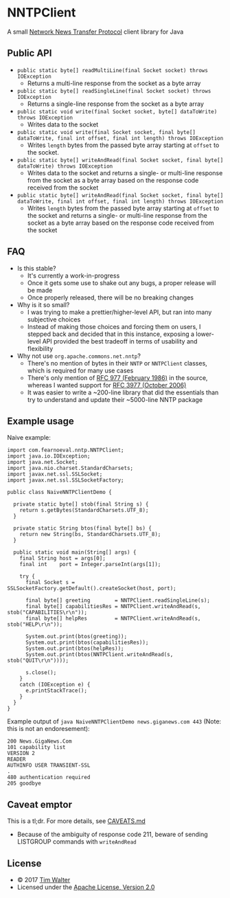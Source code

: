 # NNTPClient

A small [Network News Transfer Protocol][rfc3977] client library for Java

## Public API

- `public static byte[] readMultiLine(final Socket socket) throws IOException`
  - Returns a multi-line response from the socket as a byte array
- `public static byte[] readSingleLine(final Socket socket) throws IOException`
  - Returns a single-line response from the socket as a byte array
- `public static void write(final Socket socket, byte[] dataToWrite) throws IOException`
  - Writes data to the socket
- `public static void write(final Socket socket, final byte[] dataToWrite, final int offset, final int length) throws IOException`
  - Writes `length` bytes from the passed byte array starting at `offset` to the
  socket.
- `public static byte[] writeAndRead(final Socket socket, final byte[] dataToWrite) throws IOException`
  - Writes data to the socket and returns a single- or multi-line response from
  the socket as a byte array based on the response code received from the
  socket
- `public static byte[] writeAndRead(final Socket socket, final byte[] dataToWrite, final int offset, final int length) throws IOException`
  - Writes `length` bytes from the passed byte array starting at `offset` to the
  socket and returns a single- or multi-line response from the socket as a byte
  array based on the response code received from the socket

## FAQ

- Is this stable?
  - It's currently a work-in-progress
  - Once it gets some use to shake out any bugs, a proper release will be made
  - Once properly released, there will be no breaking changes
- Why is it so small?
  - I was trying to make a prettier/higher-level API, but ran into many
  subjective choices
  - Instead of making those choices and forcing them on users, I stepped back
  and decided that in this instance, exposing a lower-level API provided the
  best tradeoff in terms of usability and flexibility
- Why not use `org.apache.commons.net.nntp`?
  - There's no mention of bytes in their `NNTP` or `NNTPClient` classes, which
  is required for many use cases
  - There's only mention of [RFC 977 (February 1986)][rfc977] in the source,
  whereas I wanted support for [RFC 3977 (October 2006)][rfc3977]
  - It was easier to write a ~200-line library that did the essentials than try
  to understand and update their ~5000-line NNTP package

## Example usage

Naive example:

    import com.fearnoeval.nntp.NNTPClient;
    import java.io.IOException;
    import java.net.Socket;
    import java.nio.charset.StandardCharsets;
    import javax.net.ssl.SSLSocket;
    import javax.net.ssl.SSLSocketFactory;

    public class NaiveNNTPClientDemo {

      private static byte[] stob(final String s) {
        return s.getBytes(StandardCharsets.UTF_8);
      }

      private static String btos(final byte[] bs) {
        return new String(bs, StandardCharsets.UTF_8);
      }

      public static void main(String[] args) {
        final String host = args[0];
        final int    port = Integer.parseInt(args[1]);

        try {
          final Socket s = SSLSocketFactory.getDefault().createSocket(host, port);

          final byte[] greeting        = NNTPClient.readSingleLine(s);
          final byte[] capabilitiesRes = NNTPClient.writeAndRead(s, stob("CAPABILITIES\r\n"));
          final byte[] helpRes         = NNTPClient.writeAndRead(s, stob("HELP\r\n"));

          System.out.print(btos(greeting));
          System.out.print(btos(capabilitiesRes));
          System.out.print(btos(helpRes));
          System.out.print(btos(NNTPClient.writeAndRead(s, stob("QUIT\r\n"))));

          s.close();
        }
        catch (IOException e) {
          e.printStackTrace();
        }
      }
    }

Example output of `java NaiveNNTPClientDemo news.giganews.com 443` (Note: this
is not an endoresement):

    200 News.GigaNews.Com
    101 capability list
    VERSION 2
    READER
    AUTHINFO USER TRANSIENT-SSL
    .
    480 authentication required
    205 goodbye

## Caveat emptor

This is a tl;dr. For more details, see [CAVEATS.md](CAVEATS.md)

- Because of the ambiguity of response code 211, beware of sending LISTGROUP
commands with `writeAndRead`

## License

- © 2017 [Tim Walter](https://www.fearnoeval.com/)
- Licensed under the [Apache License, Version 2.0](LICENSE)

[rfc977]: https://tools.ietf.org/html/rfc977
[rfc3977]: https://tools.ietf.org/html/rfc3977
